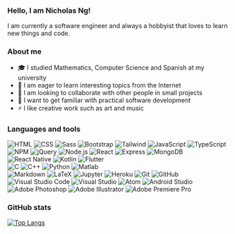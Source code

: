 ### Hello, I am Nicholas Ng!
I am currently a software engineer and always a hobbyist that loves to learn new things and code.

### About me
- 🎓 I studied Mathematics, Computer Science and Spanish at my university
- 🌱 I am eager to learn interesting topics from the Internet
- 👯 I am looking to collaborate with other people in small projects
- 🥅 I want to get familiar with practical software development
- ⚡ I like creative work such as art and music

### Languages and tools
![HTML](https://img.shields.io/badge/-HTML-e34f26?logo=html5&logoColor=ffffff)
![CSS](https://img.shields.io/badge/-CSS-1572b6?logo=css3&logoColor=ffffff)
![Sass](https://img.shields.io/badge/-Sass-cc6699?logo=sass&logoColor=ffffff)
![Bootstrap](https://img.shields.io/badge/-Bootstrap-7952b3?logo=bootstrap&logoColor=ffffff)
![Tailwind](https://img.shields.io/badge/-Tailwind%20CSS-06b6d4?logo=tailwind-css&logoColor=ffffff)
![JavaScript](https://img.shields.io/badge/-JavaScript-f7df1e?logo=javascript&logoColor=303030)
![TypeScript](https://img.shields.io/badge/-TypeScript-3178c6?logo=typescript&logoColor=ffffff)\
![NPM](https://img.shields.io/badge/-NPM-cb3837?logo=npm&logoColor=ffffff)
![jQuery](https://img.shields.io/badge/-jQuery-0769ad?logo=jquery&logoColor=ffffff)
![Node.js](https://img.shields.io/badge/-Node%2ejs-339933?logo=node%2ejs&logoColor=ffffff)
![React](https://img.shields.io/badge/-React-61dafb?logo=react&logoColor=303030)
![Express](https://img.shields.io/badge/-Express-000000?logo=express&logoColor=ffffff)
![MongoDB](https://img.shields.io/badge/-MongoDB-47a248?logo=mongodb&logoColor=ffffff)\
![React Native](https://img.shields.io/badge/-React%20Native-61dafb?logo=react&logoColor=303030)
![Kotlin](https://img.shields.io/badge/-Kotlin-7f52ff?logo=kotlin&logoColor=ffffff)
![Flutter](https://img.shields.io/badge/-Flutter-02569b?logo=flutter&logoColor=ffffff)\
![C](https://img.shields.io/badge/-C-a8b9cc?logo=c&logoColor=303030)
![C++](https://img.shields.io/badge/-C++-00599c?logo=c%2B%2B&logoColor=ffffff)
![Python](https://img.shields.io/badge/-Python-3776ab?logo=python&logoColor=ffffff)
![Matlab](https://img.shields.io/badge/-MATLAB-0076ab?logo=mathworks&logoColor=ffffff)\
![Markdown](https://img.shields.io/badge/-Markdown-000000?logo=markdown&logoColor=ffffff)
![LaTeX](https://img.shields.io/badge/-LaTeX-008080?logo=latex&logoColor=ffffff)
![Jupyter](https://img.shields.io/badge/-Jupyter-f37626?logo=jupyter&logoColor=ffffff)
![Heroku](https://img.shields.io/badge/-Heroku-430098?logo=heroku&logoColor=ffffff)
![Git](https://img.shields.io/badge/-Git-f05032?logo=git&logoColor=ffffff)
![GitHub](https://img.shields.io/badge/-GitHub-181717?logo=github&logoColor=ffffff)\
![Visual Studio Code](https://img.shields.io/badge/-Visual%20Studio%20Code-007acc?logo=visual-studio-code&logoColor=ffffff)
![Visual Studio](https://img.shields.io/badge/-Visual%20Studio-5c2d91?logo=visual-studio&logoColor=ffffff)
![Atom](https://img.shields.io/badge/-Atom-66595c?logo=atom&logoColor=ffffff)
![Android Studio](https://img.shields.io/badge/-Android%20Studio-3ddc84?logo=android&logoColor=ffffff)\
![Adobe Photoshop](https://img.shields.io/badge/-Adobe%20Photoshop-31a8ff?logo=adobe-photoshop&logoColor=ffffff)
![Adobe Illustrator](https://img.shields.io/badge/-Adobe%20Illustrator-ff9a00?logo=adobe-illustrator&logoColor=ffffff)
![Adobe Premiere Pro](https://img.shields.io/badge/-Adobe%20Premiere%20Pro-9999ff?logo=adobe-premiere-pro&logoColor=ffffff)

### GitHub stats
[![Top Langs](https://github-readme-stats.vercel.app/api/top-langs/?username=onenylxus&exclude_repo=cs-archive,csci3100-project,math3330&theme=dark&layout=compact&card_width=340px)](https://github.com/anuraghazra/github-readme-stats)
